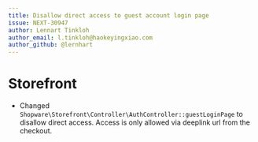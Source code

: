 ```yaml
---
title: Disallow direct access to guest account login page
issue: NEXT-30947
author: Lennart Tinkloh
author_email: l.tinkloh@haokeyingxiao.com
author_github: @lernhart
---
```

# Storefront
* Changed `Shopware\Storefront\Controller\AuthController::guestLoginPage` to disallow direct access. Access is only allowed via deeplink url from the checkout.
